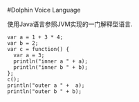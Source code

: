 #Dolphin Voice Language

使用Java语言参照JVM实现的一门解释型语言.

```dv
var a = 1 + 3 * 4;
var b = 2;
var c = function() {
  var a = 3;
  println("inner a " + a);
  println("inner b " + b);
};
c();
println("outer a " +  a);
println("outer b " + b);
```
